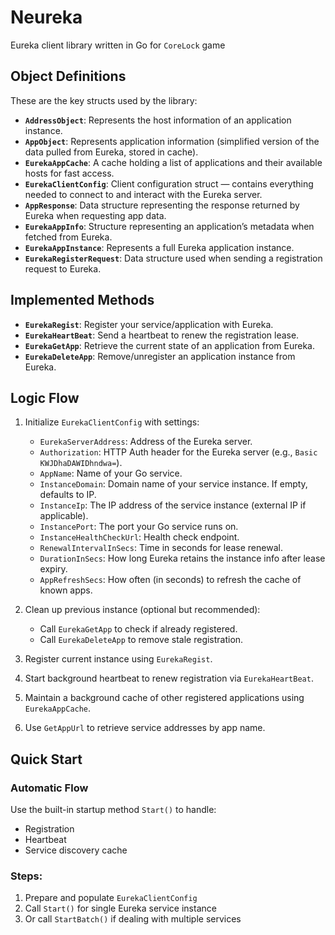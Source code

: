 # Neureka

Eureka client library written in Go for `CoreLock` game

## Object Definitions

These are the key structs used by the library:

- **`AddressObject`**: Represents the host information of an application instance.
- **`AppObject`**: Represents application information (simplified version of the data pulled from Eureka, stored in cache).
- **`EurekaAppCache`**: A cache holding a list of applications and their available hosts for fast access.
- **`EurekaClientConfig`**: Client configuration struct — contains everything needed to connect to and interact with the Eureka server.
- **`AppResponse`**: Data structure representing the response returned by Eureka when requesting app data.
- **`EurekaAppInfo`**: Structure representing an application’s metadata when fetched from Eureka.
- **`EurekaAppInstance`**: Represents a full Eureka application instance.
- **`EurekaRegisterRequest`**: Data structure used when sending a registration request to Eureka.

## Implemented Methods

- **`EurekaRegist`**: Register your service/application with Eureka.
- **`EurekaHeartBeat`**: Send a heartbeat to renew the registration lease.
- **`EurekaGetApp`**: Retrieve the current state of an application from Eureka.
- **`EurekaDeleteApp`**: Remove/unregister an application instance from Eureka.

## Logic Flow

1. Initialize `EurekaClientConfig` with settings:
   - `EurekaServerAddress`: Address of the Eureka server.
   - `Authorization`: HTTP Auth header for the Eureka server (e.g., `Basic KWJDhaDAWIDhndwa=`).
   - `AppName`: Name of your Go service.
   - `InstanceDomain`: Domain name of your service instance. If empty, defaults to IP.
   - `InstanceIp`: The IP address of the service instance (external IP if applicable).
   - `InstancePort`: The port your Go service runs on.
   - `InstanceHealthCheckUrl`: Health check endpoint.
   - `RenewalIntervalInSecs`: Time in seconds for lease renewal.
   - `DurationInSecs`: How long Eureka retains the instance info after lease expiry.
   - `AppRefreshSecs`: How often (in seconds) to refresh the cache of known apps.

2. Clean up previous instance (optional but recommended):
   - Call `EurekaGetApp` to check if already registered.
   - Call `EurekaDeleteApp` to remove stale registration.

3. Register current instance using `EurekaRegist`.

4. Start background heartbeat to renew registration via `EurekaHeartBeat`.

5. Maintain a background cache of other registered applications using `EurekaAppCache`.

6. Use `GetAppUrl` to retrieve service addresses by app name.

## Quick Start

### Automatic Flow

Use the built-in startup method `Start()` to handle:
- Registration
- Heartbeat
- Service discovery cache

### Steps:

1. Prepare and populate `EurekaClientConfig`
2. Call `Start()` for single Eureka service instance
3. Or call `StartBatch()` if dealing with multiple services